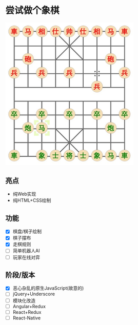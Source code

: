 
# 尝试做个象棋

<img width="400" src="pic.jpg">

## 亮点

- 纯Web实现
- 纯HTML+CSS绘制

## 功能

- [x] 棋盘/棋子绘制
- [x] 棋子摆布 
- [x] 走棋规则
- [ ] 简单机器人AI
- [ ] 玩家在线对弈

## 阶段/版本

- [x] 恶心杂乱的原生JavaScript(故意的)
- [ ] jQuery+Underscore
- [ ] 模块化改造
- [ ] Angular+Redux
- [ ] React+Redux
- [ ] React-Native
